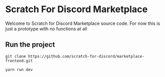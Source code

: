 # Scratch For Discord Marketplace

Welcome to Scratch for Discord Marketplace source code. For now this is just a prototype with no functions at all  

## Run the project

```
git clone https://github.com/scratch-for-discord/marketplace-frontend.git
```

```console
yarn run dev
```
